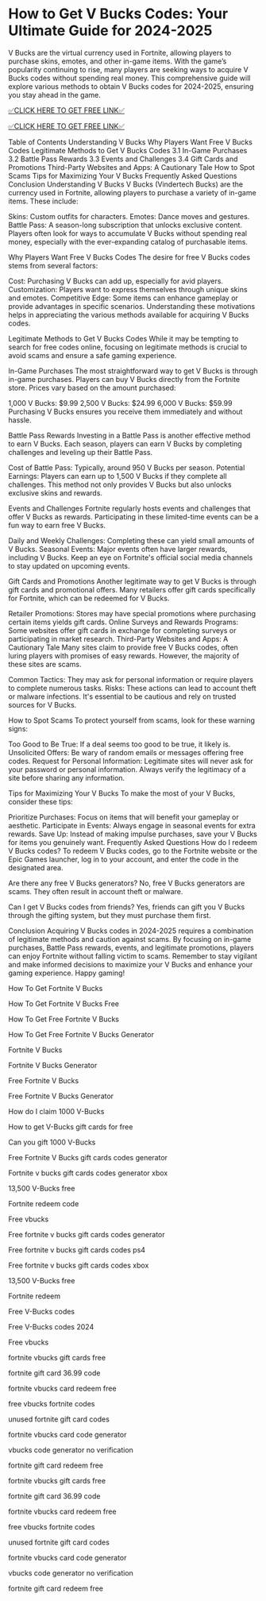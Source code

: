 # How to Get V Bucks Codes: Your Ultimate Guide for 2024-2025
V Bucks are the virtual currency used in Fortnite, allowing players to purchase skins, emotes, and other in-game items. With the game’s popularity continuing to rise, many players are seeking ways to acquire V Bucks codes without spending real money. This comprehensive guide will explore various methods to obtain V Bucks codes for 2024-2025, ensuring you stay ahead in the game.

[✅CLICK HERE TO GET FREE LINK✅](https://freesingup.online/allgiftcards/)

[✅CLICK HERE TO GET FREE LINK✅](https://freesingup.online/allgiftcards/)

Table of Contents
Understanding V Bucks
Why Players Want Free V Bucks Codes
Legitimate Methods to Get V Bucks Codes
3.1 In-Game Purchases
3.2 Battle Pass Rewards
3.3 Events and Challenges
3.4 Gift Cards and Promotions
Third-Party Websites and Apps: A Cautionary Tale
How to Spot Scams
Tips for Maximizing Your V Bucks
Frequently Asked Questions
Conclusion
Understanding V Bucks
V Bucks (Vindertech Bucks) are the currency used in Fortnite, allowing players to purchase a variety of in-game items. These include:

Skins: Custom outfits for characters.
Emotes: Dance moves and gestures.
Battle Pass: A season-long subscription that unlocks exclusive content.
Players often look for ways to accumulate V Bucks without spending real money, especially with the ever-expanding catalog of purchasable items.

Why Players Want Free V Bucks Codes
The desire for free V Bucks codes stems from several factors:

Cost: Purchasing V Bucks can add up, especially for avid players.
Customization: Players want to express themselves through unique skins and emotes.
Competitive Edge: Some items can enhance gameplay or provide advantages in specific scenarios.
Understanding these motivations helps in appreciating the various methods available for acquiring V Bucks codes.

Legitimate Methods to Get V Bucks Codes
While it may be tempting to search for free codes online, focusing on legitimate methods is crucial to avoid scams and ensure a safe gaming experience.

In-Game Purchases
The most straightforward way to get V Bucks is through in-game purchases. Players can buy V Bucks directly from the Fortnite store. Prices vary based on the amount purchased:

1,000 V Bucks: $9.99
2,500 V Bucks: $24.99
6,000 V Bucks: $59.99
Purchasing V Bucks ensures you receive them immediately and without hassle.

Battle Pass Rewards
Investing in a Battle Pass is another effective method to earn V Bucks. Each season, players can earn V Bucks by completing challenges and leveling up their Battle Pass.

Cost of Battle Pass: Typically, around 950 V Bucks per season.
Potential Earnings: Players can earn up to 1,500 V Bucks if they complete all challenges.
This method not only provides V Bucks but also unlocks exclusive skins and rewards.

Events and Challenges
Fortnite regularly hosts events and challenges that offer V Bucks as rewards. Participating in these limited-time events can be a fun way to earn free V Bucks.

Daily and Weekly Challenges: Completing these can yield small amounts of V Bucks.
Seasonal Events: Major events often have larger rewards, including V Bucks.
Keep an eye on Fortnite's official social media channels to stay updated on upcoming events.

Gift Cards and Promotions
Another legitimate way to get V Bucks is through gift cards and promotional offers. Many retailers offer gift cards specifically for Fortnite, which can be redeemed for V Bucks.

Retailer Promotions: Stores may have special promotions where purchasing certain items yields gift cards.
Online Surveys and Rewards Programs: Some websites offer gift cards in exchange for completing surveys or participating in market research.
Third-Party Websites and Apps: A Cautionary Tale
Many sites claim to provide free V Bucks codes, often luring players with promises of easy rewards. However, the majority of these sites are scams.

Common Tactics: They may ask for personal information or require players to complete numerous tasks.
Risks: These actions can lead to account theft or malware infections.
It's essential to be cautious and rely on trusted sources for V Bucks.

How to Spot Scams
To protect yourself from scams, look for these warning signs:

Too Good to Be True: If a deal seems too good to be true, it likely is.
Unsolicited Offers: Be wary of random emails or messages offering free codes.
Request for Personal Information: Legitimate sites will never ask for your password or personal information.
Always verify the legitimacy of a site before sharing any information.

Tips for Maximizing Your V Bucks
To make the most of your V Bucks, consider these tips:

Prioritize Purchases: Focus on items that will benefit your gameplay or aesthetic.
Participate in Events: Always engage in seasonal events for extra rewards.
Save Up: Instead of making impulse purchases, save your V Bucks for items you genuinely want.
Frequently Asked Questions
How do I redeem V Bucks codes?
To redeem V Bucks codes, go to the Fortnite website or the Epic Games launcher, log in to your account, and enter the code in the designated area.

Are there any free V Bucks generators?
No, free V Bucks generators are scams. They often result in account theft or malware.

Can I get V Bucks codes from friends?
Yes, friends can gift you V Bucks through the gifting system, but they must purchase them first.

Conclusion
Acquiring V Bucks codes in 2024-2025 requires a combination of legitimate methods and caution against scams. By focusing on in-game purchases, Battle Pass rewards, events, and legitimate promotions, players can enjoy Fortnite without falling victim to scams. Remember to stay vigilant and make informed decisions to maximize your V Bucks and enhance your gaming experience. Happy gaming!

How To Get Fortnite V Bucks

How To Get Fortnite V Bucks Free

How To Get Free Fortnite V Bucks

How To Get Free Fortnite V Bucks Generator

Fortnite V Bucks

Fortnite V Bucks Generator

Free Fortnite V Bucks

Free Fortnite V Bucks Generator

How do I claim 1000 V-Bucks

How to get V-Bucks gift cards for free

Can you gift 1000 V-Bucks

Free Fortnite V Bucks gift cards codes generator

Fortnite v bucks gift cards codes generator xbox

13,500 V-Bucks free

Fortnite redeem code

Free vbucks

Free fortnite v bucks gift cards codes generator

Free fortnite v bucks gift cards codes ps4

Free fortnite v bucks gift cards codes xbox

13,500 V-Bucks free

Fortnite redeem

Free V-Bucks codes

Free V-Bucks codes 2024

Free vbucks

fortnite vbucks gift cards free

fortnite gift card 36.99 code

fortnite vbucks card redeem free

free vbucks fortnite codes

unused fortnite gift card codes

fortnite vbucks card code generator

vbucks code generator no verification

fortnite gift card redeem free

fortnite vbucks gift cards free

fortnite gift card 36.99 code

fortnite vbucks card redeem free

free vbucks fortnite codes

unused fortnite gift card codes

fortnite vbucks card code generator

vbucks code generator no verification

fortnite gift card redeem free
